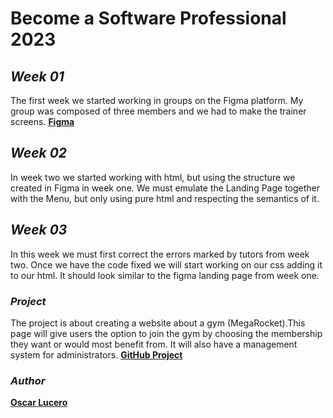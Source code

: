 # Become a Software Professional 2023

## ***Week 01***
The first week we started working in groups on the Figma platform. My group was composed of three members and we had to make the trainer screens.
**[Figma](https://www.figma.com/file/wrAYDVuRhM1UHELlsuYkGI/BaSP-2023-MEGAROCKET-Baru?node-id=701-367&t=hiN0CoblD3jo8rvu-0)**

## ***Week 02***
In week two we started working with html, but using the structure we created in Figma in week one. We must emulate the Landing Page together with the Menu,
but only using pure html and respecting the semantics of it.

## ***Week 03***
In this week we must first correct the errors marked by tutors from week two. Once we have the code fixed we will start working on our css adding it to our html. It should look similar to the figma landing page from week one.

### ***Project***
The project is about creating a website about a gym (MegaRocket).This page will give users the option to join the gym by choosing the membership they want or would most benefit from. It will also have a management system for administrators.
**[GitHub Project](https://github.com/OscarLucero/BaSP-M2023)**

### ***Author***
**[Oscar Lucero](https://github.com/OscarLucero)**
